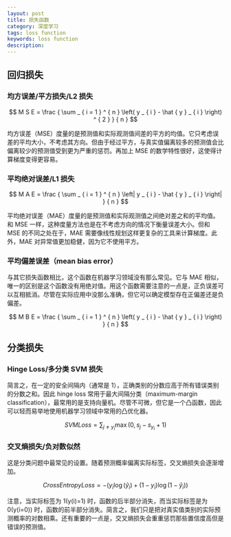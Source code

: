 ```yaml
---
layout: post
title: 损失函数
category: 深度学习
tags: loss function
keywords: loss function
description:
---
```


## 回归损失

### 均方误差/平方损失/L2 损失

$$
M S E = \frac { \sum _ { i = 1 } ^ { n } \left( y _ { i } - \hat { y } _ { i } \right) ^ { 2 } } { n }
$$

均方误差（MSE）度量的是预测值和实际观测值间差的平方的均值。它只考虑误差的平均大小，不考虑其方向。但由于经过平方，与真实值偏离较多的预测值会比偏离较少的预测值受到更为严重的惩罚。再加上 MSE 的数学特性很好，这使得计算梯度变得更容易。

### 平均绝对误差/L1 损失

$$
M A E = \frac { \sum _ { i = 1 } ^ { n } \left| y _ { i } - \hat { y } _ { i } \right| } { n }
$$

平均绝对误差（MAE）度量的是预测值和实际观测值之间绝对差之和的平均值。和 MSE 一样，这种度量方法也是在不考虑方向的情况下衡量误差大小。但和 MSE 的不同之处在于，MAE 需要像线性规划这样更复杂的工具来计算梯度。此外，MAE 对异常值更加稳健，因为它不使用平方。

### 平均偏差误差（mean bias error）

与其它损失函数相比，这个函数在机器学习领域没有那么常见。它与 MAE 相似，唯一的区别是这个函数没有用绝对值。用这个函数需要注意的一点是，正负误差可以互相抵消。尽管在实际应用中没那么准确，但它可以确定模型存在正偏差还是负偏差。

$$
M B E = \frac { \sum _ { i = 1 } ^ { n } \left( y _ { i } - \hat { y } _ { i } \right) } { n }
$$

## 分类损失

### Hinge Loss/多分类 SVM 损失

简言之，在一定的安全间隔内（通常是 1），正确类别的分数应高于所有错误类别的分数之和。因此 hinge loss 常用于最大间隔分类（maximum-margin classification），最常用的是支持向量机。尽管不可微，但它是一个凸函数，因此可以轻而易举地使用机器学习领域中常用的凸优化器。

$$
S V M L o s s = \sum _ { j \neq y _ { i } } \max \left( 0 , s _ { j } - s _ { y _ { i } } + 1 \right)
$$

### 交叉熵损失/负对数似然

这是分类问题中最常见的设置。随着预测概率偏离实际标签，交叉熵损失会逐渐增加。

$$
CrossEntropyLoss = - \left( y _ { i } \log \left( \hat { y } _ { i } \right) + \left( 1 - y _ { i } \right) \log \left( 1 - \hat { y } _ { i } \right) \right)
$$

注意，当实际标签为 1(y(i)=1) 时，函数的后半部分消失，而当实际标签是为 0(y(i=0)) 时，函数的前半部分消失。简言之，我们只是把对真实值类别的实际预测概率的对数相乘。还有重要的一点是，交叉熵损失会重重惩罚那些置信度高但是错误的预测值。
